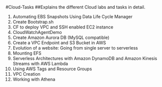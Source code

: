 #Cloud-Tasks
##Explains the different Cloud labs and tasks in detail.
1) Automating EBS Snapshots Using Data Life Cycle Manager
2) Create Bootstrap.sh
3) CF to deploy VPC and SSH enabled EC2 instance
4) CloudWatchAgentDemo
5) Create Amazon Aurora DB (MySQL compatible)
6) Create a VPC Endpoint and S3 Bucket in AWS
7) Evolution of a website: Going from single server to serverless
8) Mounting EFS
9) Serverless Architectures with Amazon DynamoDB and Amazon Kinesis Streams with AWS Lambda
10) Using AWS Tags and Resource Groups
11) VPC Creation
12) Working with Athena
